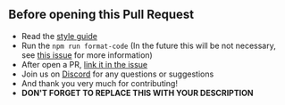 ## Before opening this Pull Request 

- Read the [style guide](https://github.com/RodrigoWebDev/anonymous-youtube-playlist-generator/wiki/Style-Guide)
- Run the `npm run format-code` (In the future this will be not necessary, see [this issue](https://github.com/RodrigoWebDev/anonymous-youtube-playlist-generator/issues/30) for more information)
- After open a PR, [link it in the issue](https://docs.github.com/en/issues/tracking-your-work-with-issues/linking-a-pull-request-to-an-issue)
- Join us on [Discord](https://discord.gg/GKJzVTce) for any questions or suggestions
- And thank you very much for contributing!
- **DON'T FORGET TO REPLACE THIS WITH YOUR DESCRIPTION**

